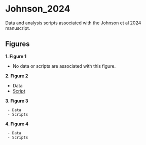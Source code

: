 # Johnson_2024
Data and analysis scripts associated with the Johnson et al 2024 manuscript.


## Figures

**1. Figure 1**

- No data or scripts are associated with this figure.


**2. Figure 2**

- Data
- [Script](https://github.com/riddlenc/Johnson_2024/blob/main/Figure2_script)


**3. Figure 3**

     - Data
     - Scripts

     
**4. Figure 4**

     - Data
     - Scripts
